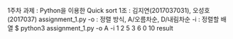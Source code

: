 1주차 과제 : Python을 이용한 Quick sort
1조 : 김지연(2017037031), 오성호(2017037)
assignment_1.py
-o : 정렬 방식, A/오름차순, D/내림차순
-i : 정렬할 배열
$ python3 assignment_1.py -o A -i 1 2 5 3 6 0 10
result

